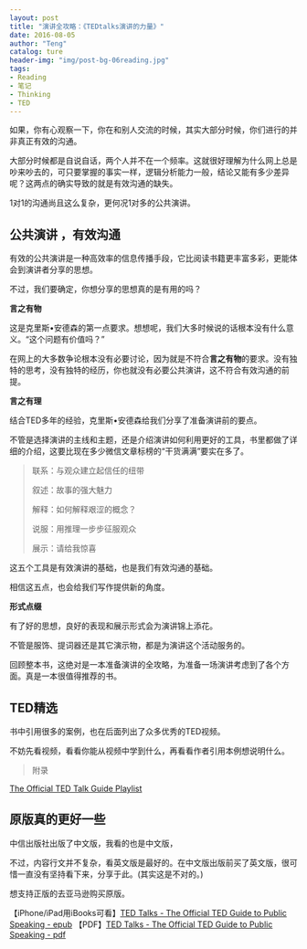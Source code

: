 ```yaml
---
layout: post
title: "演讲全攻略：《TEDtalks演讲的力量》"
date: 2016-08-05
author: "Teng"
catalog: ture
header-img: "img/post-bg-06reading.jpg"
tags:
- Reading
- 笔记
- Thinking
- TED
---
```


如果，你有心观察一下，你在和别人交流的时候，其实大部分时候，你们进行的并非真正有效的沟通。

大部分时候都是自说自话，两个人并不在一个频率。这就很好理解为什么网上总是吵来吵去的，可只要掌握的事实一样，逻辑分析能力一般，结论又能有多少差异呢？这两点的确实导致的就是有效沟通的缺失。

1对1的沟通尚且这么复杂，更何况1对多的公共演讲。


## 公共演讲 ，有效沟通

有效的公共演讲是一种高效率的信息传播手段，它比阅读书籍更丰富多彩，更能体会到演讲者分享的思想。

不过，我们要确定，你想分享的思想真的是有用的吗？

**言之有物**

这是克里斯•安德森的第一点要求。想想呢，我们大多时候说的话根本没有什么意义。“这个问题有价值吗？”

在网上的大多数争论根本没有必要讨论，因为就是不符合**言之有物**的要求。没有独特的思考，没有独特的经历，你也就没有必要公共演讲，这不符合有效沟通的前提。

**言之有理**

结合TED多年的经验，克里斯•安德森给我们分享了准备演讲前的要点。

不管是选择演讲的主线和主题，还是介绍演讲如何利用更好的工具，书里都做了详细的介绍，这要比现在多少微信文章标榜的“干货满满”要实在多了。

> 联系：与观众建立起信任的纽带
> 
> 叙述：故事的强大魅力
> 
> 解释：如何解释艰涩的概念？
> 
> 说服：用推理一步步征服观众
> 
> 展示：请给我惊喜

这五个工具是有效演讲的基础，也是我们有效沟通的基础。

相信这五点，也会给我们写作提供新的角度。

**形式点缀**

有了好的思想，良好的表现和展示形式会为演讲锦上添花。

不管是服饰、提词器还是其它演示物，都是为演讲这个活动服务的。


回顾整本书，这绝对是一本准备演讲的全攻略，为准备一场演讲考虑到了各个方面。真是一本很值得推荐的书。

## TED精选

书中引用很多的案例，也在后面列出了众多优秀的TED视频。

不妨先看视频，看看你能从视频中学到什么，再看看作者引用本例想说明什么。

> 附录
 
[The Official TED Talk Guide Playlist](https://www.ted.com/playlists/324/the_official_ted_talk_guide_pl)

## 原版真的更好一些

中信出版社出版了中文版，我看的也是中文版，

不过，内容行文并不复杂，看英文版是最好的。在中文版出版前买了英文版，很可惜一直没有坚持看下来，分享于此。(其实这是不对的。)

想支持正版的去亚马逊购买原版。

【iPhone/iPad用iBooks可看】[TED Talks - The Official TED Guide to Public Speaking - epub](http://7xtgob.com2.z0.glb.clouddn.com/TED%20Talks%20-%20The%20Official%20TED%20Guide%20to%20Public%20Speaking%20-%20Chris%20Anderson.epub)
【PDF】[TED Talks - The Official TED Guide to Public Speaking - pdf](http://7xtgob.com2.z0.glb.clouddn.com/TED%20Talks%20-%20The%20Official%20TED%20Guide%20to%20Public%20Speaking%20-%20Chris%20Anderson.pdf)